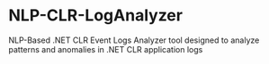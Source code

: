 # NLP-CLR-LogAnalyzer
NLP-Based .NET CLR Event Logs Analyzer tool designed to analyze patterns and anomalies in .NET CLR application logs

